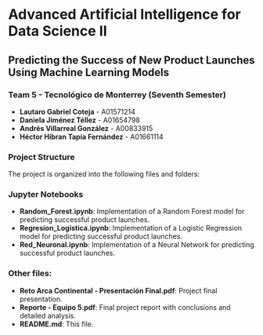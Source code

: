 # Advanced Artificial Intelligence for Data Science II

## Predicting the Success of New Product Launches Using Machine Learning Models

### Team 5 - Tecnológico de Monterrey (Seventh Semester)

- **Lautaro Gabriel Coteja** - A01571214
- **Daniela Jiménez Téllez** - A01654798
- **Andrés Villarreal González** - A00833915
- **Héctor Hibran Tapia Fernández** - A01661114

### Project Structure

The project is organized into the following files and folders:

### Jupyter Notebooks
- **Random_Forest.ipynb**: Implementation of a Random Forest model for predicting successful product launches.
- **Regresion_Logistica.ipynb**: Implementation of a Logistic Regression model for predicting successful product launches.
- **Red_Neuronal.ipynb**: Implementation of a Neural Network for predicting successful product launches.

### Other files:

- **Reto Arca Continental - Presentación Final.pdf**: Project final presentation.
- **Reporte - Equipo 5.pdf**: Final project report with conclusions and detailed analysis.
- **README.md**: This file.
